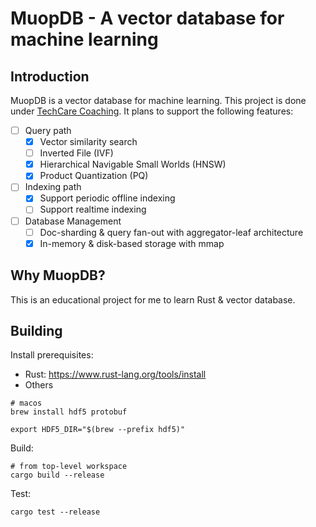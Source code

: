 # MuopDB - A vector database for machine learning

## Introduction

MuopDB is a vector database for machine learning. This project is done under [TechCare Coaching](https://techcarecoaching.com/). It plans to support the following features:

- [ ] Query path
  - [x] Vector similarity search
  - [ ] Inverted File (IVF)
  - [x] Hierarchical Navigable Small Worlds (HNSW)
  - [x] Product Quantization (PQ)
- [ ] Indexing path
  - [x] Support periodic offline indexing
  - [ ] Support realtime indexing
- [ ] Database Management
  - [ ] Doc-sharding & query fan-out with aggregator-leaf architecture
  - [x] In-memory & disk-based storage with mmap

## Why MuopDB?
This is an educational project for me to learn Rust & vector database.

## Building

Install prerequisites:
* Rust: https://www.rust-lang.org/tools/install
* Others
```
# macos
brew install hdf5 protobuf

export HDF5_DIR="$(brew --prefix hdf5)"
```

Build:
```
# from top-level workspace
cargo build --release
```

Test:
```
cargo test --release
```
